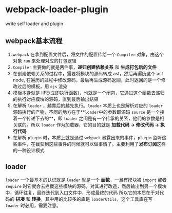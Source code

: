 # webpack-loader-plugin
write self loader and plugin



## webpack基本流程

1. `webpack` 在拿到配置文件后，将文件的配置传给一个 `Compiler` 对象，由这个对象 `run` 来处理对应的打包逻辑
2. `Compiler` 主要做的就是两件事，**递归创建依赖关系** 和 **生成打包后的文件**
3. 在创建依赖关系的过程中，需要将模块的源码转成 ast，然后再遍历这个 ast node, 在遍历的过程中修改源码，最后再生成源码返回，此时返回的是一个修改过后的模板，用 `ejs` 渲染
4. 模板本身就是 IIFE(立即执行函数)，也就是一个闭包，它通过这个函数去递归的执行对应模块的源码，直到最后输出结果
5. 在解析 `loader` ，越靠后的越先执行。`loader` 本质上也是解析对应的 `loader` 源码执行的产物，不同的地方在于**`loader`中的参数即源码 `source` 是一个接着一个传递下去的**，即 `loader` 之间是有一个传承的关系，他们的参数是相关联的。所以 `loader` 作为加载器，它的目的就是 **加载代码 -> 修改代码 -> 执行代码**
6. 在解析 `plugin` 时，本质上就是通过 `webpack` 暴露出来的事件，`plugin` 监听这些事件，在截获到这些事件的时候就可以做事情了。主要利用了**发布订阅**这样的一种设计模式



## loader

`loader` 一个最基本的认识就是 `loader` 就是一个 **函数**，一旦有模块被 `import` 或者 `require` 时它就会去拦截这些模块的源码，对其进行改造，然后输出到另一个模块中，循环往复，最终迭代到入口文件中，形成最终的代码
所以它的本质在于对代码的 **拼凑** 和 **转换**，其中用的比较多的库是 `loaderUtils`，这个工具库在写 `loader` 时必用，需要注意。





[Webpack 源码研究]: https://juejin.im/post/6844903903675285511#heading-7
[Webpack源码探究打包流程，萌新也能看懂～]: https://juejin.im/post/6844903728735059976#heading-9


